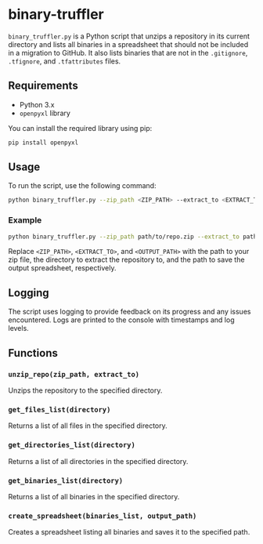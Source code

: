 # binary-truffler

`binary_truffler.py` is a Python script that unzips a repository in its current directory and lists all binaries in a spreadsheet that should not be included in a migration to GitHub. It also lists binaries that are not in the `.gitignore`, `.tfignore`, and `.tfattributes` files.

## Requirements

- Python 3.x
- `openpyxl` library

You can install the required library using pip:
```sh
pip install openpyxl
```

## Usage

To run the script, use the following command:
```sh
python binary_truffler.py --zip_path <ZIP_PATH> --extract_to <EXTRACT_TO> --output_path <OUTPUT_PATH>
```

### Example
```sh
python binary_truffler.py --zip_path path/to/repo.zip --extract_to path/to/extract --output_path path/to/output.xlsx
```

Replace `<ZIP_PATH>`, `<EXTRACT_TO>`, and `<OUTPUT_PATH>` with the path to your zip file, the directory to extract the repository to, and the path to save the output spreadsheet, respectively.

## Logging

The script uses logging to provide feedback on its progress and any issues encountered. Logs are printed to the console with timestamps and log levels.

## Functions

### `unzip_repo(zip_path, extract_to)`
Unzips the repository to the specified directory.

### `get_files_list(directory)`
Returns a list of all files in the specified directory.

### `get_directories_list(directory)`
Returns a list of all directories in the specified directory.

### `get_binaries_list(directory)`
Returns a list of all binaries in the specified directory.

### `create_spreadsheet(binaries_list, output_path)`
Creates a spreadsheet listing all binaries and saves it to the specified path.
